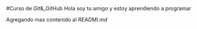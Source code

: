 #Curso de _Git_&_GitHub
Hola soy tu amigo y estoy aprendiendo a programar

Agregando mas contenido al  _READMI.md_
